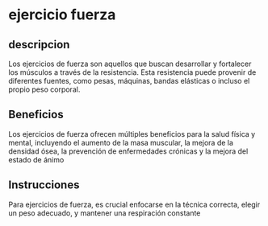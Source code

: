 # ejercicio fuerza

## descripcion 
Los ejercicios de fuerza son aquellos que buscan desarrollar y fortalecer los músculos a través de la resistencia. Esta resistencia puede provenir de diferentes fuentes, como pesas, máquinas, bandas elásticas o incluso el propio peso corporal.

## Beneficios
Los ejercicios de fuerza ofrecen múltiples beneficios para la salud física y mental, incluyendo el aumento de la masa muscular, la mejora de la densidad ósea, la prevención de enfermedades crónicas y la mejora del estado de ánimo

## Instrucciones
Para ejercicios de fuerza, es crucial enfocarse en la técnica correcta, elegir un peso adecuado, y mantener una respiración constante
